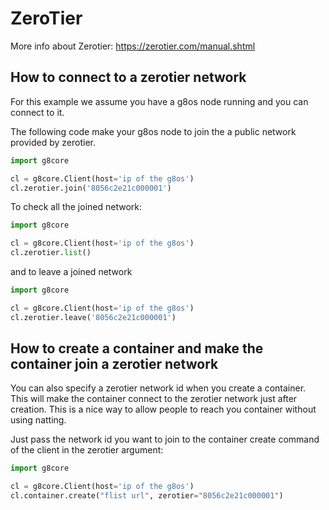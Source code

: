 # ZeroTier

More info about Zerotier: https://zerotier.com/manual.shtml

## How to connect to a zerotier network

For this example we assume you have a g8os node running and you can connect to it.

The following code make your g8os node to join the a public network provided by zerotier.
```python
import g8core

cl = g8core.Client(host='ip of the g8os')
cl.zerotier.join('8056c2e21c000001')
```

To check all the joined network:
```python
import g8core

cl = g8core.Client(host='ip of the g8os')
cl.zerotier.list()
```

and to leave a joined network
```python
import g8core

cl = g8core.Client(host='ip of the g8os')
cl.zerotier.leave('8056c2e21c000001')
```

## How to create a container and make the container join a zerotier network

You can also specify a zerotier network id when you create a container. This will make the container connect to the zerotier network just after creation. This is a nice way to allow people to reach you container without using natting.

Just pass the network id you want to join to the container create command of the client in the zerotier argument:
```python
import g8core

cl = g8core.Client(host='ip of the g8os')
cl.container.create("flist url", zerotier="8056c2e21c000001")
```
